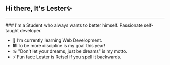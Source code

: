 ## Hi there, It's Lester✨
<hr>
### I'm a Student who always wants to better himself. Passionate self-taught developer. 

- 🌱 I’m currently learning Web Development.
- 🎆 To be more discipline is my goal this year!
- ♋ "Don't let your dreams, just be dreams" is my motto.
- ⚡ Fun fact: Lester is Retsel if you spell it backwards.




<!--
**Lester-Fong/Lester-Fong** is a  _special_ ✨ repository because its `README.md` (this file) appears on your GitHub profile.

Here are some ideas to get you started:

- 🔭 I’m currently working on ...
- 🌱 I’m currently learning ...
- 👯 I’m looking to collaborate on ...
- 🤔 I’m looking for help with ...
- 💬 Ask me about ...
- 📫 How to reach me: ...
- 😄 Pronouns: ...
- ⚡ Fun fact: ...
-->
